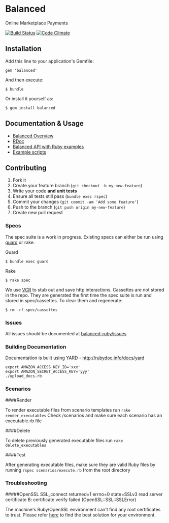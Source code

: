 # Balanced

Online Marketplace Payments

[![Build Status](https://secure.travis-ci.org/balanced/balanced-ruby.png)](http://travis-ci.org/balanced/balanced-ruby)
[![Code Climate](https://codeclimate.com/badge.png)](https://codeclimate.com/github/balanced/balanced-ruby)

## Installation

Add this line to your application's Gemfile:

    gem 'balanced'

And then execute:

    $ bundle

Or install it yourself as:

    $ gem install balanced

## Documentation & Usage

* [Balanced Overview](https://www.balancedpayments.com/docs/overview?language=ruby)
* [RDoc](http://rubydoc.info/gems/balanced)
* [Balanced API with Ruby examples](https://www.balancedpayments.com/docs/api?language=ruby)
* [Example scripts](https://github.com/balanced/balanced-ruby/tree/master/examples)

## Contributing

1. Fork it
2. Create your feature branch (`git checkout -b my-new-feature`)
3. Write your code **and unit tests**
4. Ensure all tests still pass (`bundle exec rspec`)
5. Commit your changes (`git commit -am 'Add some feature'`)
6. Push to the branch (`git push origin my-new-feature`)
7. Create new pull request


### Specs

The spec suite is a work in progress.  Existing specs can either be run
using [guard](https://github.com/guard/guard) or rake.

Guard

    $ bundle exec guard

Rake

    $ rake spec

We use [VCR](https://www.relishapp.com/myronmarston/vcr/docs) to stub
out and save http interactions.  Cassettes are not stored in the repo.
They are generated the first time the spec suite is run and stored in
spec/cassettes.  To clear them and regenerate:

    $ rm -rf spec/cassettes


### Issues

All issues should be documented at
[balanced-ruby/issues](https://github.com/balanced/balanced-ruby/issues)


### Building Documentation

Documentation is built using YARD - http://rubydoc.info/docs/yard

    export AMAZON_ACCESS_KEY_ID='xxx'
    export AMAZON_SECRET_ACCESS_KEY='yyy'
    ./upload_docs.rb

### Scenarios

####Render

To render executable files from scenario templates run `rake render_executables`
Check /scenarios and make sure each scenario has an executable.rb file

####Delete

To delete previously generated executable files run `rake delete_executables`

####Test

After generating executable files, make sure they are valid Ruby files by running
 `rspec scenarios/execute.rb` from the root directory

### Troubleshooting

#####OpenSSL
    SSL_connect returned=1 errno=0 state=SSLv3 read server certificate B: certificate verify failed (OpenSSL::SSL::SSLError)

The machine's Ruby/OpenSSL environment can't find any root certificates to trust. Please refer [here](http://www.google.com/search?q=SSL+connect+returned=1+errno=0+state=SSLv3) to find the best solution for your environment.
